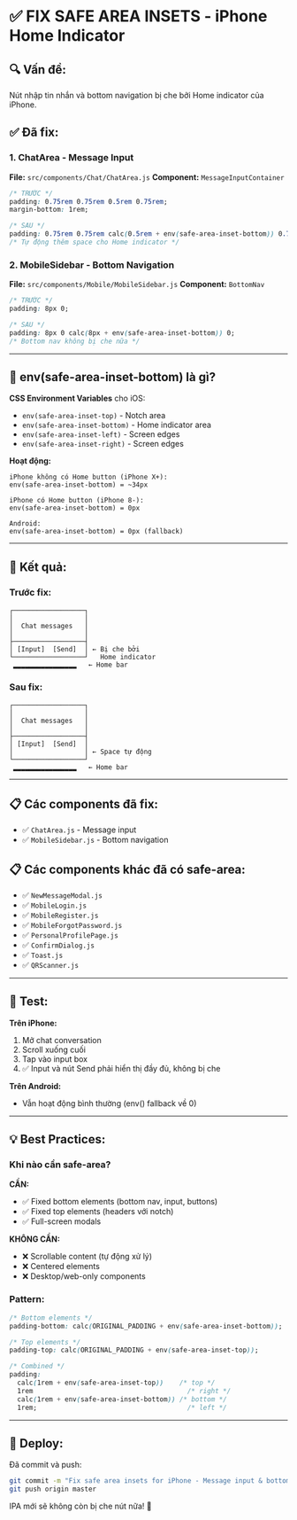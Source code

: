 # ✅ FIX SAFE AREA INSETS - iPhone Home Indicator

## 🔍 Vấn đề:
Nút nhập tin nhắn và bottom navigation bị che bởi Home indicator của iPhone.

## ✅ Đã fix:

### 1. ChatArea - Message Input
**File:** `src/components/Chat/ChatArea.js`
**Component:** `MessageInputContainer`

```css
/* TRƯỚC */
padding: 0.75rem 0.75rem 0.5rem 0.75rem;
margin-bottom: 1rem;

/* SAU */
padding: 0.75rem 0.75rem calc(0.5rem + env(safe-area-inset-bottom)) 0.75rem;
/* Tự động thêm space cho Home indicator */
```

### 2. MobileSidebar - Bottom Navigation
**File:** `src/components/Mobile/MobileSidebar.js`
**Component:** `BottomNav`

```css
/* TRƯỚC */
padding: 8px 0;

/* SAU */
padding: 8px 0 calc(8px + env(safe-area-inset-bottom)) 0;
/* Bottom nav không bị che nữa */
```

---

## 📱 env(safe-area-inset-bottom) là gì?

**CSS Environment Variables** cho iOS:
- `env(safe-area-inset-top)` - Notch area
- `env(safe-area-inset-bottom)` - Home indicator area
- `env(safe-area-inset-left)` - Screen edges
- `env(safe-area-inset-right)` - Screen edges

**Hoạt động:**
```
iPhone không có Home button (iPhone X+):
env(safe-area-inset-bottom) = ~34px

iPhone có Home button (iPhone 8-):
env(safe-area-inset-bottom) = 0px

Android:
env(safe-area-inset-bottom) = 0px (fallback)
```

---

## 🎯 Kết quả:

### Trước fix:
```
┌──────────────────┐
│                  │
│  Chat messages   │
│                  │
├──────────────────┤
│ [Input]  [Send]  │ ← Bị che bởi
└──────────────────┘   Home indicator
 ▂▂▂▂▂▂▂▂▂▂▂▂▂▂▂▂   ← Home bar
```

### Sau fix:
```
┌──────────────────┐
│                  │
│  Chat messages   │
│                  │
├──────────────────┤
│ [Input]  [Send]  │
│                  │ ← Space tự động
└──────────────────┘
 ▂▂▂▂▂▂▂▂▂▂▂▂▂▂▂▂   ← Home bar
```

---

## 📋 Các components đã fix:

- ✅ `ChatArea.js` - Message input
- ✅ `MobileSidebar.js` - Bottom navigation

## 📋 Các components khác đã có safe-area:

- ✅ `NewMessageModal.js`
- ✅ `MobileLogin.js`
- ✅ `MobileRegister.js`
- ✅ `MobileForgotPassword.js`
- ✅ `PersonalProfilePage.js`
- ✅ `ConfirmDialog.js`
- ✅ `Toast.js`
- ✅ `QRScanner.js`

---

## 🧪 Test:

**Trên iPhone:**
1. Mở chat conversation
2. Scroll xuống cuối
3. Tap vào input box
4. ✅ Input và nút Send phải hiển thị đầy đủ, không bị che

**Trên Android:**
- Vẫn hoạt động bình thường (env() fallback về 0)

---

## 💡 Best Practices:

### Khi nào cần safe-area?

**CẦN:**
- ✅ Fixed bottom elements (bottom nav, input, buttons)
- ✅ Fixed top elements (headers với notch)
- ✅ Full-screen modals

**KHÔNG CẦN:**
- ❌ Scrollable content (tự động xử lý)
- ❌ Centered elements
- ❌ Desktop/web-only components

### Pattern:

```css
/* Bottom elements */
padding-bottom: calc(ORIGINAL_PADDING + env(safe-area-inset-bottom));

/* Top elements */
padding-top: calc(ORIGINAL_PADDING + env(safe-area-inset-top));

/* Combined */
padding: 
  calc(1rem + env(safe-area-inset-top))    /* top */
  1rem                                       /* right */
  calc(1rem + env(safe-area-inset-bottom)) /* bottom */
  1rem;                                      /* left */
```

---

## 🚀 Deploy:

Đã commit và push:
```bash
git commit -m "Fix safe area insets for iPhone - Message input & bottom nav"
git push origin master
```

IPA mới sẽ không còn bị che nút nữa! 🎉

